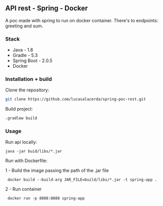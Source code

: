 ## API rest - Spring - Docker

A poc made with spring to run on docker container. There's to endpoints: greeting and sum.

### Stack

* Java - 1.8
* Gradle - 5.3
* Spring Boot - 2.0.5
* Docker


### Installation + build

Clone the repository:

```bash
git clone https://github.com/lucasalacerda/spring-poc-rest.git
```
Build project:

```bash
.gradlew build
```

### Usage

Run api locally:

```
java -jar buid/libs/*.jar
```

Run with Dockerfile:

1 - Build the image passing the path of the .jar file

```
 docker build --build-arg JAR_FILE=build/libs/*.jar -t spring-app .
```
2 - Run container

```
 docker run -p 8080:8080 spring-app
```
